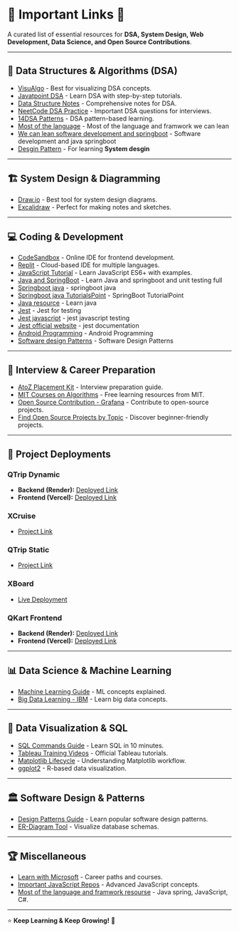 # 📌 Important Links 🔗  

A curated list of essential resources for **DSA, System Design, Web Development, Data Science, and Open Source Contributions**.  

---

## 🚀 Data Structures & Algorithms (DSA)  
- [VisuAlgo](https://visualgo.net/) - Best for visualizing DSA concepts.  
- [Javatpoint DSA](https://www.javatpoint.com/data-structure-tutorial) - Learn DSA with step-by-step tutorials.  
- [Data Structure Notes](https://letsresource.in/resouces/dsaguide) - Comprehensive notes for DSA.  
- [NeetCode DSA Practice](https://neetcode.io/practice?tab=blind75) - Important DSA questions for interviews.  
- [14DSA Patterns](https://www.14dsa.com/course/two-pointer) - DSA pattern-based learning.
- [Most of the language](https://www.tutorialspoint.com/java/index.htm) - Most of the language and framwork we can lean
- [We can lean software development and springboot](https://www.tpointtech.com/spring-boot-tutorial) - Software development and java springboot
- [Desgin Pattern](https://refactoring.guru/design-patterns) - For learning **System desgin**

---

## 🏗️ System Design & Diagramming  
- [Draw.io](https://app.diagrams.net/) - Best tool for system design diagrams.  
- [Excalidraw](https://excalidraw.com/) - Perfect for making notes and sketches.  

---

## 💻 Coding & Development  
- [CodeSandbox](https://codesandbox.io/) - Online IDE for frontend development.  
- [Replit](https://replit.com/) - Cloud-based IDE for multiple languages.  
- [JavaScript Tutorial](https://www.javascripttutorial.net/es6/) - Learn JavaScript ES6+ with examples.
- [Java and SpringBoot](https://howtodoinjava.com/) - Learn Java and springboot and unit testing full
- [Springboot java](https://mkyong.com/tutorials/spring-boot-tutorials/) - springboot java
- [Springboot java TutorialsPoint](https://www.tutorialspoint.com/spring_boot/index.htm) - SpringBoot TutorialPoint
- [Java resource](https://beginnersbook.com/2013/05/java-introduction/) - Learn java
- [Jest](https://flaviocopes.com/jest/) - Jest for testing
- [Jest javascript](https://www.valentinog.com/blog/jest/) - jest javascript testing
- [Jest official website](https://jestjs.io/docs/expect) - jest documentation
- [Android Programming](https://www.vogella.com/tutorials/android.html) - Android Programming
- [Software design Patterns](https://www.vogella.com/tutorials/algorithms.html) - Software Design Patterns

---

## 🎯 Interview & Career Preparation  
- [AtoZ Placement Kit](https://atozplacementkit.substack.com/p/1750-talent-acquisition-database?utm_campaign=posts-open-in-app&triedRedirect=true) - Interview preparation guide.  
- [MIT Courses on Algorithms](https://ocw.mit.edu/search/?t=Algorithms+and+Data+Structures) - Free learning resources from MIT.  
- [Open Source Contribution - Grafana](https://github.com/grafana/grafana) - Contribute to open-source projects.  
- [Find Open Source Projects by Topic](https://goodfirstissue.dev/language/javascript) - Discover beginner-friendly projects.  

---

## 📂 Project Deployments  
### **QTrip Dynamic**  
- **Backend (Render):** [Deployed Link](https://qtrip-dynamic-p7ai.onrender.com)  
- **Frontend (Vercel):** [Deployed Link](https://qtrip-dynamic-30yfn6mh6-dheeraj-kumars-projects-924c29fc.vercel.app/)  

### **XCruise**  
- [Project Link](https://www.crio.do/learn/portfolio/dk8549644/ME_FE_BUILDOUT_XCRUISE/?edit=true)  

### **QTrip Static**  
- [Project Link](https://www.crio.do/learn/portfolio/dk8549644/ME_QTRIPSTATIC/?edit=true)  

### **XBoard**  
- [Live Deployment](https://celebrated-figolla-ca12bb.netlify.app/)  

### **QKart Frontend**  
- **Backend (Render):** [Deployed Link](https://dk8549644-me-qkart-frontend-v2-1.onrender.com)  
- **Frontend (Vercel):** [Deployed Link](https://dk8549644-me-qkart-frontend-v2-p609i926z.vercel.app/)  

---

## 📊 Data Science & Machine Learning  
- [Machine Learning Guide](https://search.app?link=https%3A%2F%2Fmlu-explain.github.io%2F&utm_campaign=aga&utm_source=agsadl2%2Csh%2Fx%2Fgs%2Fm2%2F4) - ML concepts explained.  
- [Big Data Learning - IBM](https://skills.yourlearning.ibm.com/activity/PLAN-92E2B150F301) - Learn big data concepts.  

---

## 🎨 Data Visualization & SQL  
- [SQL Commands Guide](https://www.freecodecamp.org/news/learn-sql-in-10-minutes/) - Learn SQL in 10 minutes.  
- [Tableau Training Videos](https://www.tableau.com/en-gb/learn/training) - Official Tableau tutorials.  
- [Matplotlib Lifecycle](https://matplotlib.org/stable/tutorials/lifecycle.html) - Understanding Matplotlib workflow.  
- [ggplot2](https://ggplot2.tidyverse.org/) - R-based data visualization.  

---

## 🏛️ Software Design & Patterns  
- [Design Patterns Guide](https://refactoring.guru/design-patterns) - Learn popular software design patterns.  
- [ER-Diagram Tool](https://drawsql.app/teams/ab-team-1/diagrams/koel-a-db-schema) - Visualize database schemas.  

---

## 🏆 Miscellaneous  
- [Learn with Microsoft](https://learn.microsoft.com/en-in/training/) - Career paths and courses.  
- [Important JavaScript Repos](https://github.com/Dheeraj2002kumar/You-Dont-Know-JS/blob/2nd-ed/scope-closures/README.md) - Advanced JavaScript concepts.
- [Most of the language and framwork resourse](https://zetcode.com/all/#js) - Java spring, JavaScript, C#.

---

⭐ **Keep Learning & Keep Growing!** 🚀  
